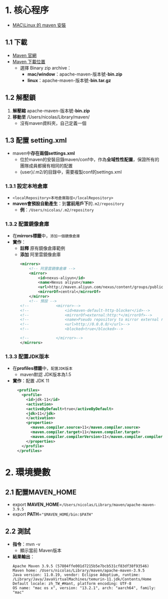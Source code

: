 # 1. 核心程序

* [MAC\Linux 的 maven 安裝](https://jovepater.com/article/macos-maven-installation/)

## 1.1 下載

* [Maven 官網](https://maven.apache.org)
* [Maven 下載位置](https://maven.apache.org/download.cgi)
    * 選擇 Binary zip archive：
        * **mac/window**：apache-maven-版本號-**bin.zip**
        * **linux**：apache-maven-版本號-**bin.tar.gz**

## 1.2 解壓鎖

1. **解壓縮** apache-maven-版本號-**bin.zip**
2. **移動至** /Users/nicolas/Library/maven/
    * 沒有maven資料夾，自己定義一個

## 1.3 配置 setting.xml

* maven中**存在兩個settings.xml**
    * 位於maven的安裝目錄maven/conf中，作為**全域性性配置**，保證所有的團隊成員都擁有相同的配置
    * {user}/.m2/的目錄中，需要複製conf的settings.xml

### 1.3.1 設定本地倉庫

* `<localRepository>本地倉庫路徑</localRepository>`
* **maven會預設自動產生**：到**當前用戶下**的`.m2/repository`
    * **例**：`/Users/nicolas/.m2/repository`

### 1.3.2 配置鏡像倉庫

* 在**mirrors標籤**中，`添加一個鏡像倉庫`
* **實作**：
    * **註釋** 原有鏡像倉庫範例
    * **添加** 阿里雲鏡像倉庫
        ```xml
        <mirrors>
            <!-- 阿里雲鏡像倉庫 -->
            <mirror>
                <id>nexus-aliyun</id>
                <name>Nexus aliyun</name>
                <url>http://maven.aliyun.com/nexus/content/groups/public/</url>
                <mirrorOf>central</mirrorOf>
            </mirror>
            <!-- 預設 -->
        <!--            <mirror>-->
        <!--                <id>maven-default-http-blocker</id>-->
        <!--                <mirrorOf>external:http:*</mirrorOf>-->
        <!--                <name>Pseudo repository to mirror external repositories initially using HTTP.</name>-->
        <!--                <url>http://0.0.0.0/</url>-->
        <!--                <blocked>true</blocked>-->

        <!--            </mirror>-->
        </mirrors>
        ```

### 1.3.3 配置JDK版本

* 在**profiles標籤**中，`配置JDK版本`
    * maven默認 JDK版本為1.5
* **實作**：配置 JDK 11
    ```xml
      <profiles>
        <profile>
          <id>jdk-11</id>
          <activation>
          <activeByDefault>true</activeByDefault>
          <jdk>11</jdk>
          </activation>
          <properties>
            <maven.compiler.source>11</maven.compiler.source>
            <maven.compiler.target>11</maven.compiler.target>
            <maven.compiler.compilerVersion>11</maven.compiler.compilerVersion>
          </properties>
        </profile>
      </profiles>
    ```

# 2. 環境變數

## 2.1 配置MAVEN_HOME

* export **MAVEN_HOME**=`/Users/nicolas/Library/maven/apache-maven-3.9.5`
* export **PATH**=`"$MAVEN_HOME/bin:$PATH"`

## 2.2 測試

* **指令**：mvn -v
    * 顯示當前 Maven版本
* **結果輸出**：
    ```text 
    Apache Maven 3.9.5 (57804ffe001d7215b5e7bcb531cf83df38f93546)
    Maven home: /Users/nicolas/Library/maven/apache-maven-3.9.5
    Java version: 11.0.19, vendor: Eclipse Adoptium, runtime: /Library/Java/JavaVirtualMachines/temurin-11.jdk/Contents/Home
    Default locale: zh_TW_#Hant, platform encoding: UTF-8
    OS name: "mac os x", version: "13.2.1", arch: "aarch64", family: "mac"
    ```
  

